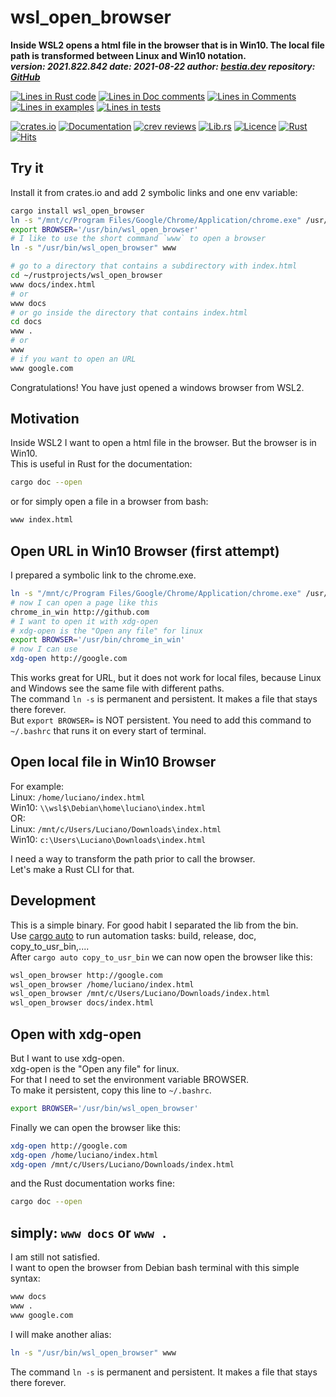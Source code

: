 [comment]: # (auto_md_to_doc_comments segment start A)

# wsl_open_browser

[comment]: # (auto_cargo_toml_to_md start)

**Inside WSL2 opens a html file in the browser that is in Win10. The local file path is transformed between Linux and Win10 notation.**  
***version: 2021.822.842  date: 2021-08-22 author: [bestia.dev](https://bestia.dev) repository: [GitHub](https://github.com/bestia-dev/wsl_open_browser)***  

[comment]: # (auto_cargo_toml_to_md end)

[comment]: # (auto_lines_of_code start)
[![Lines in Rust code](https://img.shields.io/badge/Lines_in_Rust-44-green.svg)](https://github.com/bestia-dev/wsl_open_browser/)
[![Lines in Doc comments](https://img.shields.io/badge/Lines_in_Doc_comments-113-blue.svg)](https://github.com/bestia-dev/wsl_open_browser/)
[![Lines in Comments](https://img.shields.io/badge/Lines_in_comments-15-purple.svg)](https://github.com/bestia-dev/wsl_open_browser/)
[![Lines in examples](https://img.shields.io/badge/Lines_in_examples-0-yellow.svg)](https://github.com/bestia-dev/wsl_open_browser/)
[![Lines in tests](https://img.shields.io/badge/Lines_in_tests-0-orange.svg)](https://github.com/bestia-dev/wsl_open_browser/)

[comment]: # (auto_lines_of_code end)

[![crates.io](https://img.shields.io/crates/v/cargo-auto.svg)](https://crates.io/crates/wsl_open_browser)
[![Documentation](https://docs.rs/wsl_open_browser/badge.svg)](https://docs.rs/wsl_open_browser/)
[![crev reviews](https://web.crev.dev/rust-reviews/badge/crev_count/wsl_open_browser.svg)](https://web.crev.dev/rust-reviews/crate/wsl_open_browser/)
[![Lib.rs](https://img.shields.io/badge/Lib.rs-rust-orange.svg)](https://lib.rs/crates/wsl_open_browser/)
[![Licence](https://img.shields.io/badge/license-MIT-blue.svg)](https://github.com/bestia-dev/wsl_open_browser/blob/master/LICENSE)
[![Rust](https://github.com/bestia-dev/wsl_open_browser/workflows/RustAction/badge.svg)](https://github.com/bestia-dev/wsl_open_browser/)
[![Hits](https://hits.seeyoufarm.com/api/count/incr/badge.svg?url=https%3A%2F%2Fgithub.com%2Fbestia-dev%2Fwsl_open_browser&count_bg=%2379C83D&title_bg=%23555555&icon=&icon_color=%23E7E7E7&title=hits&edge_flat=false)](https://hits.seeyoufarm.com)

## Try it

Install it from crates.io and add 2 symbolic links and one env variable:

```bash
cargo install wsl_open_browser
ln -s "/mnt/c/Program Files/Google/Chrome/Application/chrome.exe" /usr/bin/chrome_in_win
export BROWSER='/usr/bin/wsl_open_browser'
# I like to use the short command `www` to open a browser
ln -s "/usr/bin/wsl_open_browser" www

# go to a directory that contains a subdirectory with index.html
cd ~/rustprojects/wsl_open_browser
www docs/index.html
# or
www docs
# or go inside the directory that contains index.html
cd docs
www .
# or
www
# if you want to open an URL
www google.com
```

Congratulations! You have just opened a windows browser from WSL2.

## Motivation

Inside WSL2 I want to open a html file in the browser. But the browser is in Win10.  
This is useful in Rust for the documentation:

```bash
cargo doc --open
```

or for simply open a file in a browser from bash:

```bash
www index.html
```

## Open URL in Win10 Browser (first attempt)

I prepared a symbolic link to the chrome.exe.

```bash
ln -s "/mnt/c/Program Files/Google/Chrome/Application/chrome.exe" /usr/bin/chrome_in_win
# now I can open a page like this
chrome_in_win http://github.com
# I want to open it with xdg-open
# xdg-open is the "Open any file" for linux
export BROWSER='/usr/bin/chrome_in_win'
# now I can use
xdg-open http://google.com
```

This works great for URL, but it does not work for local files, because Linux and Windows see the same file with different paths.  
The command `ln -s` is permanent and persistent. It makes a file that stays there forever.  
But `export BROWSER=` is NOT persistent. You need to add this command to `~/.bashrc` that runs it on every start of terminal.  

## Open local file in Win10 Browser

For example:  
Linux: `/home/luciano/index.html`  
Win10: `\\wsl$\Debian\home\luciano\index.html`  
OR:  
Linux: `/mnt/c/Users/Luciano/Downloads\index.html`  
Win10: `c:\Users\Luciano\Downloads\index.html`  

I need a way to transform the path prior to call the browser.  
Let's make a Rust CLI for that.

## Development

This is a simple binary. For good habit I separated the lib from the bin.  
Use [cargo auto](https://crates.io/crates/cargo-auto) to run automation tasks: build, release, doc, copy_to_usr_bin,....  
After `cargo auto copy_to_usr_bin` we can now open the browser like this:  

```bash
wsl_open_browser http://google.com
wsl_open_browser /home/luciano/index.html
wsl_open_browser /mnt/c/Users/Luciano/Downloads/index.html
wsl_open_browser docs/index.html
```

## Open with xdg-open

But I want to use xdg-open.  
xdg-open is the "Open any file" for linux.  
For that I need to set the environment variable BROWSER.  
To make it persistent, copy this line to `~/.bashrc`.

```bash
export BROWSER='/usr/bin/wsl_open_browser'
```

Finally we can open the browser like this:

```bash
xdg-open http://google.com
xdg-open /home/luciano/index.html
xdg-open /mnt/c/Users/Luciano/Downloads/index.html
```

and the Rust documentation works fine:

```bash
cargo doc --open
```

## simply: `www docs` or `www .`

I am still not satisfied.  
I want to open the browser from Debian bash terminal with this simple syntax:  

```bash
www docs
www .
www google.com
```

I will make another alias:  

```bash
ln -s "/usr/bin/wsl_open_browser" www
```

The command `ln -s` is permanent and persistent. It makes a file that stays there forever.  

[comment]: # (auto_md_to_doc_comments segment end A)
